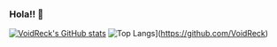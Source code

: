 ### Hola!! 👋

[![VoidReck's GitHub stats](https://readme-stats-gold-nu.vercel.app/api?username=VoidReck&show_icons=true&count_private=true&theme=tokyonight)](https://github.com/VoidReck)
![Top Langs](https://github-readme-stats.vercel.app/api/top-langs/?username=poqdavid&layout=compact&count_private=true&langs_count=10&theme=tokyonight)](https://github.com/VoidReck)
<!--
**VoidReck/VoidReck** is a ✨ _special_ ✨ repository because its `README.md` (this file) appears on your GitHub profile.
